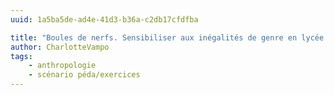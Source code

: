 ```yaml
---
uuid: 1a5ba5de-ad4e-41d3-b36a-c2db17cfdfba

title: "Boules de nerfs. Sensibiliser aux inégalités de genre en lycée par l’expression des colères"
author: CharlotteVampo
tags:
    - anthropologie
    - scénario péda/exercices
---
```


